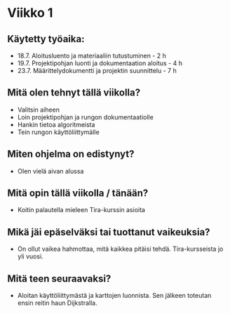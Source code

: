 # Viikko 1

## Käytetty työaika:

- 18.7. Aloitusluento ja materiaaliin tutustuminen - 2 h
- 19.7. Projektipohjan luonti ja dokumentaation aloitus - 4 h
- 23.7. Määrittelydokumentti ja projektin suunnittelu - 7 h


## Mitä olen tehnyt tällä viikolla?

- Valitsin aiheen
- Loin projektipohjan ja rungon dokumentaatiolle
- Hankin tietoa algoritmeista
- Tein rungon käyttöliittymälle

## Miten ohjelma on edistynyt?

- Olen vielä aivan alussa

## Mitä opin tällä viikolla / tänään?

- Koitin palautella mieleen Tira-kurssin asioita

## Mikä jäi epäselväksi tai tuottanut vaikeuksia? 

- On ollut vaikea hahmottaa, mitä kaikkea pitäisi tehdä. Tira-kursseista jo yli vuosi.

## Mitä teen seuraavaksi?

- Aloitan käyttöliittymästä ja karttojen luonnista. Sen jälkeen toteutan ensin reitin haun Dijkstralla.